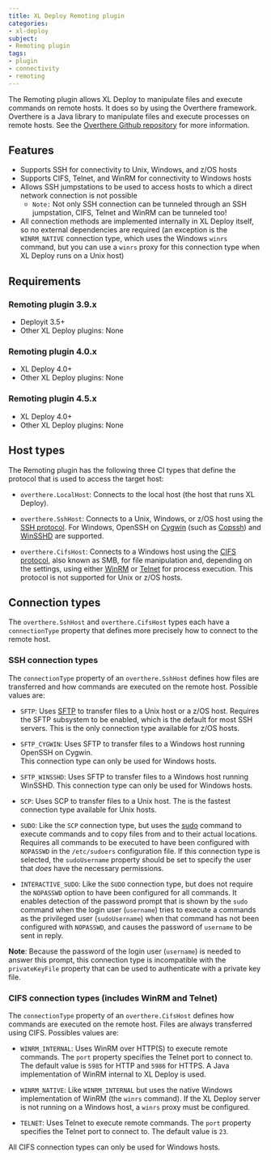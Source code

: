 ```yaml
---
title: XL Deploy Remoting plugin
categories: 
- xl-deploy
subject:
- Remoting plugin
tags:
- plugin
- connectivity
- remoting
---
```


The Remoting plugin allows XL Deploy to manipulate files and execute commands on remote hosts. It does so by using the Overthere framework. Overthere is a Java library to manipulate files and execute processes on remote hosts. See the [Overthere Github repository](https://github.com/xebialabs/overthere) for more information.

## Features

* Supports SSH for connectivity to Unix, Windows, and z/OS hosts
* Supports CIFS, Telnet, and WinRM for connectivity to Windows hosts
* Allows SSH jumpstations to be used to access hosts to which a direct network connection is not possible
	* `Note:` Not only SSH connection can be tunneled through an SSH jumpstation, CIFS, Telnet and WinRM can be tunneled too!
* All connection methods are implemented internally in XL Deploy itself, so no external dependencies are required (an exception is the `WINRM_NATIVE` connection type, which uses the Windows `winrs` command, but you can use a `winrs` proxy for this connection type when XL Deploy runs on a Unix host)

## Requirements

### Remoting plugin 3.9.x

* Deployit 3.5+
* Other XL Deploy plugins: None

### Remoting plugin 4.0.x

* XL Deploy 4.0+
* Other XL Deploy plugins: None

### Remoting plugin 4.5.x

* XL Deploy 4.0+
* Other XL Deploy plugins: None

## Host types

The Remoting plugin has the following three CI types that define the protocol that is used to access the target host:

* `overthere.LocalHost`: Connects to the local host (the host that runs XL Deploy).

* `overthere.SshHost`: Connects to a Unix, Windows, or z/OS host using the [SSH protocol](http://en.wikipedia.org/wiki/Secure_Shell). For Windows, OpenSSH on [Cygwin](http://www.cygwin.com) (such as [Copssh](https://www.itefix.no/i2/copssh)) and [WinSSHD](http://www.bitvise.com/winsshd) are supported.

* `overthere.CifsHost`: Connects to a Windows host using the [CIFS protocol](http://en.wikipedia.org/wiki/Server_Message_Block), also known as SMB, for file manipulation and, depending on the settings, using either [WinRM](http://en.wikipedia.org/wiki/WS-Management) or [Telnet](http://en.wikipedia.org/wiki/Telnet) for process execution. This protocol is not supported for Unix or z/OS hosts.

## Connection types

The `overthere.SshHost` and `overthere.CifsHost` types each have a `connectionType` property that defines more precisely how to connect to the remote host.

### SSH connection types

The `connectionType` property of an `overthere.SshHost` defines how files are transferred and how commands are executed on the remote host. Possible values are:

* `SFTP`: Uses [SFTP](http://en.wikipedia.org/wiki/SSH_File_Transfer_Protocol) to transfer files to a Unix host or a z/OS host. Requires the SFTP subsystem to be enabled, which is the default for most SSH servers. This is the only connection type available for z/OS hosts.

* `SFTP_CYGWIN`: Uses SFTP to transfer files to a Windows host running OpenSSH on Cygwin.  
This connection type can only be used for Windows hosts.

* `SFTP_WINSSHD`: Uses SFTP to transfer files to a Windows host running WinSSHD. This connection type can only be used for Windows hosts.

* `SCP`: Uses SCP to transfer files to a Unix host. The is the fastest connection type available for Unix hosts.

* `SUDO`: Like the `SCP` connection type, but uses the [sudo](http://en.wikipedia.org/wiki/Sudo) command to execute commands and to copy files from and to their actual locations. Requires all commands to be executed to have been configured with `NOPASSWD` in the `/etc/sudoers` configuration file. If this connection type is selected, the `sudoUsername` property should be set to specify the user that _does_ have the necessary permissions.

* `INTERACTIVE_SUDO`: Like the `SUDO` connection type, but does not require the `NOPASSWD` option to have been configured for all commands. It enables detection of the password prompt that is shown by the `sudo` command when the login user (`username`) tries to execute a commands as the privileged user (`sudoUsername`) when that command has not been configured with `NOPASSWD`, and causes the password of `username` to be sent in reply.  

**Note**: Because the password of the login user (`username`) is needed to answer this prompt, this connection type is incompatible with the `privateKeyFile` property that can be used to authenticate with a private key file.

### CIFS connection types (includes WinRM and Telnet)

The `connectionType` property of an `overthere.CifsHost` defines how commands are executed on the remote host. Files are always transferred using CIFS. Possibles values are:

* `WINRM_INTERNAL`: Uses WinRM over HTTP(S) to execute remote commands. The `port` property specifies the Telnet port to connect to. The default value is `5985` for HTTP and `5986` for HTTPS. A Java implementation of WinRM internal to XL Deploy is used.

* `WINRM_NATIVE`: Like `WINRM_INTERNAL` but uses the native Windows implementation of WinRM (the `winrs` command). If the XL Deploy server is not running on a Windows host, a `winrs` proxy must be configured.

* `TELNET`: Uses Telnet to execute remote commands. The `port` property specifies the Telnet port to connect to. The default value is `23`.

All CIFS connection types can only be used for Windows hosts.
